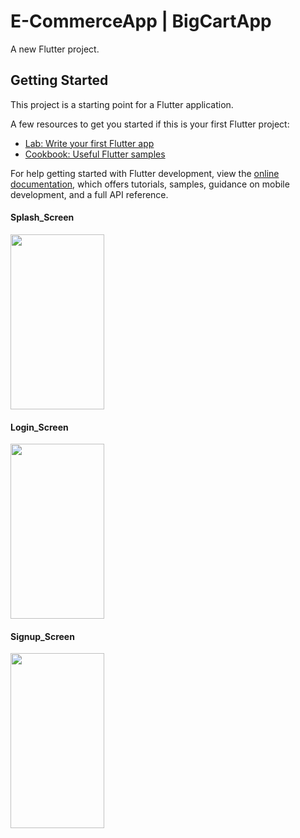 # E-CommerceApp | BigCartApp

A new Flutter project.

## Getting Started

This project is a starting point for a Flutter application.

A few resources to get you started if this is your first Flutter project:

- [Lab: Write your first Flutter app](https://docs.flutter.dev/get-started/codelab)
- [Cookbook: Useful Flutter samples](https://docs.flutter.dev/cookbook)

For help getting started with Flutter development, view the
[online documentation](https://docs.flutter.dev/), which offers tutorials,
samples, guidance on mobile development, and a full API reference.

<h4>Splash_Screen</h4>
<img src="https://user-images.githubusercontent.com/67046451/174775630-05594716-1d6e-43a0-9d04-c894b5b02a91.jpeg" width="150" height="280">
<h4>Login_Screen</h4>
<img src="https://user-images.githubusercontent.com/67046451/174776405-35a34287-a0bf-4b5b-91a0-707e02728b33.jpeg" width="150" height="280">
<h4>Signup_Screen</h4>
<img src="https://user-images.githubusercontent.com/67046451/174776558-8d9b4106-98bf-48ca-a14e-c55de8ff1060.jpeg" width="150" height="280">
